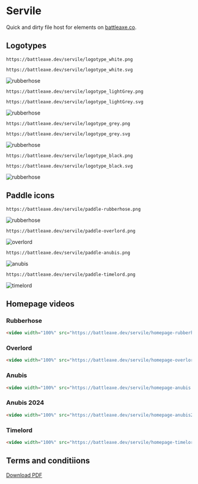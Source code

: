# Servile

Quick and dirty file host for elements on [battleaxe.co](https://battleaxe.co/).

## Logotypes
```url
https://battleaxe.dev/servile/logotype_white.png
```
```url
https://battleaxe.dev/servile/logotype_white.svg
```

![rubberhose](https://battleaxe.dev/servile/logotype_white.png)
```url
https://battleaxe.dev/servile/logotype_lightGrey.png
```
```url
https://battleaxe.dev/servile/logotype_lightGrey.svg
```

![rubberhose](https://battleaxe.dev/servile/logotype_lightgrey.png)
```url
https://battleaxe.dev/servile/logotype_grey.png
```
```url
https://battleaxe.dev/servile/logotype_grey.svg
```

![rubberhose](https://battleaxe.dev/servile/logotype_grey.png)
```url
https://battleaxe.dev/servile/logotype_black.png
```
```url
https://battleaxe.dev/servile/logotype_black.svg
```

![rubberhose](https://battleaxe.dev/servile/logotype_black.png)


## Paddle icons

```url
https://battleaxe.dev/servile/paddle-rubberhose.png
```

![rubberhose](https://battleaxe.dev/servile/paddle-rubberhose.png)

```url
https://battleaxe.dev/servile/paddle-overlord.png
```

![overlord](https://battleaxe.dev/servile/paddle-overlord.png)

```url
https://battleaxe.dev/servile/paddle-anubis.png
```

![anubis](https://battleaxe.dev/servile/paddle-anubis.png)

```url
https://battleaxe.dev/servile/paddle-timelord.png
```

![timelord](https://battleaxe.dev/servile/paddle-timelord.png)


## Homepage videos

### Rubberhose
```html
<video width="100%" src="https://battleaxe.dev/servile/homepage-rubberhose.mp4" autoplay loop muted playsinline />
```

### Overlord
```html
<video width="100%" src="https://battleaxe.dev/servile/homepage-overlord.mp4" autoplay loop muted playsinline />
```

### Anubis
```html
<video width="100%" src="https://battleaxe.dev/servile/homepage-anubis.mp4" autoplay loop muted playsinline />
```

### Anubis 2024
```html
<video width="100%" src="https://battleaxe.dev/servile/homepage-anubis2024.mp4" autoplay loop muted playsinline />
```

### Timelord
```html
<video width="100%" src="https://battleaxe.dev/servile/homepage-timelord.mp4" autoplay loop muted playsinline />
```

## Terms and conditiions
[Download PDF](./Battle_Axe-Terms-2024.pdf)
